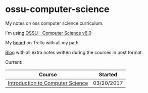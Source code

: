 # ossu-computer-science
My notes on oss computer science curriculum.

I'm using [OSSU - Computer Science v6.0](https://github.com/open-source-society/computer-science)

My [board](https://trello.com/b/Vg2XHdal/my-oss-computer-science) on Trello with all my path.

[Blog](https://quatroka.github.io/) with all extra notes written during the courses in post format.

Current:

| Course                                                                                                      | Started    |
| ----------------------------------------------------------------------------------------------------------- | ---------- |
| [Introduction to Computer Science](https://www.edx.org/course/introduction-computer-science-harvardx-cs50x) | 03/20/2017 |
